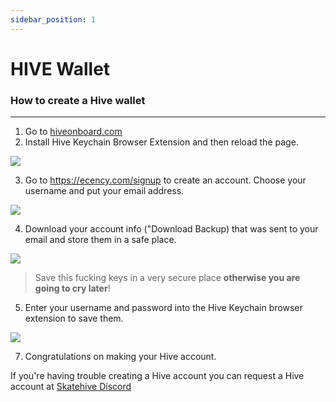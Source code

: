 ```yaml
---
sidebar_position: 1
---
```


# HIVE Wallet 


### How to create a Hive wallet
---
1. Go to [hiveonboard.com](https://hiveonboard.com/create-account)
2. Install Hive Keychain Browser Extension and then reload the page.

![](https://hackmd.io/_uploads/rJ7wtAUsh.png)

3. Go to https://ecency.com/signup to create an account. Choose your username and put your email address.

![](https://hackmd.io/_uploads/HJ9Kn0Usn.png)

4. Download your account info ("Download Backup) that was sent to your email and store them in a safe place.

![](https://hackmd.io/_uploads/HyuRg1win.png)


> Save this fucking keys in a very secure place **otherwise you are going to cry later**!
5. Enter your username and password into the Hive Keychain browser extension to save them.

![](https://hackmd.io/_uploads/ByROGywjh.png)

7. Congratulations on making your Hive account.

If you're having trouble creating a Hive account you can request a Hive account at [Skatehive Discord](discord.gg/skatehive)

